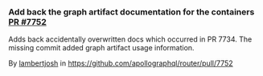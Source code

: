 ### Add back the graph artifact documentation for the containers [PR #7752](hhttps://github.com/apollographql/router/pull/7752)

Adds back accidentally overwritten docs which occurred in PR 7734. The missing commit added graph artifact usage information.

By [lambertjosh](https://github.com/lambertjosh) in https://github.com/apollographql/router/pull/7752
